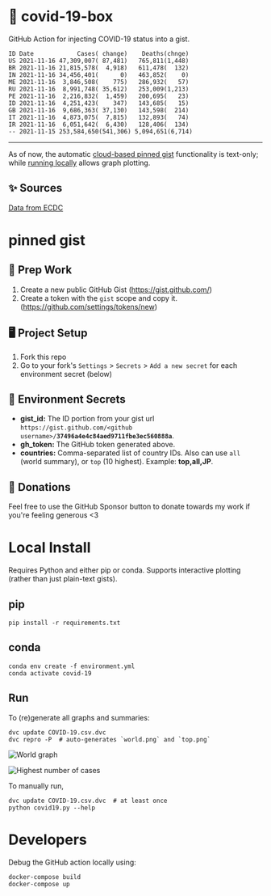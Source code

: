 # 🏥 covid-19-box

GitHub Action for injecting COVID-19 status into a gist.

```
ID Date            Cases( change)    Deaths(chnge)
US 2021-11-16 47,309,007( 87,481)   765,811(1,448)
BR 2021-11-16 21,815,578(  4,918)   611,478(  132)
IN 2021-11-16 34,456,401(      0)   463,852(    0)
ME 2021-11-16  3,846,508(    775)   286,932(   57)
RU 2021-11-16  8,991,748( 35,612)   253,009(1,213)
PE 2021-11-16  2,216,832(  1,459)   200,695(   23)
ID 2021-11-16  4,251,423(    347)   143,685(   15)
GB 2021-11-16  9,686,363( 37,130)   143,598(  214)
IT 2021-11-16  4,873,075(  7,815)   132,893(   74)
IR 2021-11-16  6,051,642(  6,430)   128,406(  134)
-- 2021-11-15 253,584,650(541,306) 5,094,651(6,714)
```

---

As of now, the automatic [cloud-based pinned gist](#pinned-gist) functionality is text-only;
while [running locally](#local-install) allows graph plotting.

## ✨ Sources

[Data from ECDC](https://www.ecdc.europa.eu/en/publications-data/download-todays-data-geographic-distribution-covid-19-cases-worldwide)

# pinned gist

## 🎒 Prep Work
1. Create a new public GitHub Gist (https://gist.github.com/)
1. Create a token with the `gist` scope and copy it. (https://github.com/settings/tokens/new)

## 🖥 Project Setup
1. Fork this repo
1. Go to your fork's `Settings` > `Secrets` > `Add a new secret` for each environment secret (below)

## 🤫 Environment Secrets
- **gist_id:** The ID portion from your gist url `https://gist.github.com/<github username>/`**`37496a4e4c84aed9711fbe3ec560888a`**.
- **gh_token:** The GitHub token generated above.
- **countries:** Comma-separated list of country IDs. Also can use `all` (world summary), or `top` (10 highest). Example: **top,all,JP**.

## 💸 Donations

Feel free to use the GitHub Sponsor button to donate towards my work if you're feeling generous <3

# Local Install

Requires Python and either pip or conda. Supports interactive plotting (rather than just plain-text gists).

## pip

```
pip install -r requirements.txt
```

## conda

```
conda env create -f environment.yml
conda activate covid-19
```

## Run

To (re)generate all graphs and summaries:

```
dvc update COVID-19.csv.dvc
dvc repro -P  # auto-generates `world.png` and `top.png`
```

![World graph](world.png)

![Highest number of cases](top.png)

To manually run,

```
dvc update COVID-19.csv.dvc  # at least once
python covid19.py --help
```

# Developers

Debug the GitHub action locally using:

```
docker-compose build
docker-compose up
```
